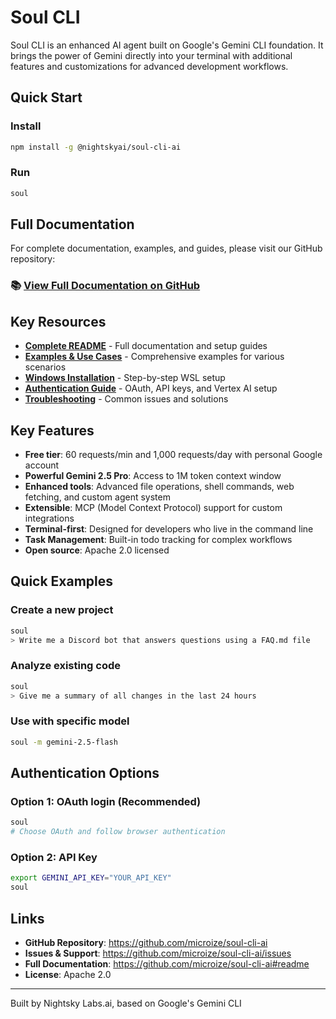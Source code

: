 # Soul CLI

Soul CLI is an enhanced AI agent built on Google's Gemini CLI foundation. It brings the power of Gemini directly into your terminal with additional features and customizations for advanced development workflows.

## Quick Start

### Install
```bash
npm install -g @nightskyai/soul-cli-ai
```

### Run
```bash
soul
```

## Full Documentation

For complete documentation, examples, and guides, please visit our GitHub repository:

### 📚 **[View Full Documentation on GitHub](https://github.com/microize/soul-cli-ai)**

## Key Resources

- **[Complete README](https://github.com/microize/soul-cli-ai#readme)** - Full documentation and setup guides
- **[Examples & Use Cases](https://github.com/microize/soul-cli-ai/blob/main/EXAMPLES.md)** - Comprehensive examples for various scenarios
- **[Windows Installation](https://github.com/microize/soul-cli-ai/blob/main/docs/windows-installation.md)** - Step-by-step WSL setup
- **[Authentication Guide](https://github.com/microize/soul-cli-ai/blob/main/docs/cli/authentication.md)** - OAuth, API keys, and Vertex AI setup
- **[Troubleshooting](https://github.com/microize/soul-cli-ai/blob/main/docs/troubleshooting.md)** - Common issues and solutions

## Key Features

- **Free tier**: 60 requests/min and 1,000 requests/day with personal Google account
- **Powerful Gemini 2.5 Pro**: Access to 1M token context window
- **Enhanced tools**: Advanced file operations, shell commands, web fetching, and custom agent system
- **Extensible**: MCP (Model Context Protocol) support for custom integrations
- **Terminal-first**: Designed for developers who live in the command line
- **Task Management**: Built-in todo tracking for complex workflows
- **Open source**: Apache 2.0 licensed

## Quick Examples

### Create a new project
```bash
soul
> Write me a Discord bot that answers questions using a FAQ.md file
```

### Analyze existing code
```bash
soul
> Give me a summary of all changes in the last 24 hours
```

### Use with specific model
```bash
soul -m gemini-2.5-flash
```

## Authentication Options

### Option 1: OAuth login (Recommended)
```bash
soul
# Choose OAuth and follow browser authentication
```

### Option 2: API Key
```bash
export GEMINI_API_KEY="YOUR_API_KEY"
soul
```

## Links

- **GitHub Repository**: https://github.com/microize/soul-cli-ai
- **Issues & Support**: https://github.com/microize/soul-cli-ai/issues
- **Full Documentation**: https://github.com/microize/soul-cli-ai#readme
- **License**: Apache 2.0

---

Built by Nightsky Labs.ai, based on Google's Gemini CLI